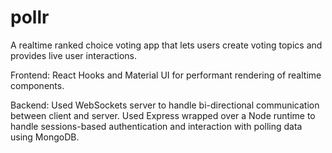 # pollr
A realtime ranked choice voting app that lets users create voting topics and provides live user interactions.

Frontend: React Hooks and Material UI for performant rendering of realtime components.

Backend: Used WebSockets server to handle bi-directional communication between client and server. Used Express wrapped over a Node runtime to handle sessions-based authentication and interaction with polling data using MongoDB.
